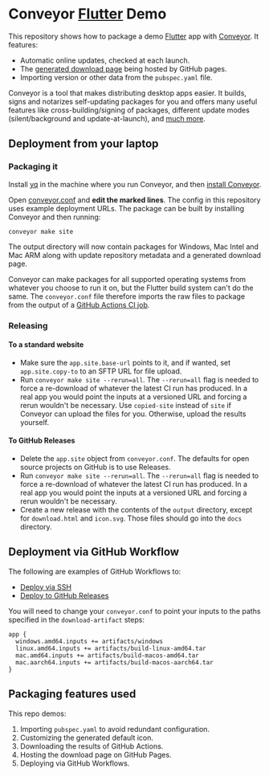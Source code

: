 # Conveyor [Flutter](https://flutter.dev/) Demo

This repository shows how to package a demo [Flutter](https://flutter.dev/) app with [Conveyor](https://hydraulic.software/).
It features:

- Automatic online updates, checked at each launch.
- The [generated download page](https://hydraulic-software.github.io/flutter-demo/download.html) being hosted by GitHub pages.
- Importing version or other data from the `pubspec.yaml` file.

Conveyor is a tool that makes distributing desktop apps easier. It builds, signs and notarizes self-updating
packages for you and offers many useful features like cross-building/signing of packages, different update modes (silent/background and
update-at-launch), and [much more](https://conveyor.hydraulic.dev/).

## Deployment from your laptop

### Packaging it 

Install [yq](https://mikefarah.gitbook.io/yq/) in the machine where you run Conveyor, and then [install Conveyor](https://conveyor.hydraulic.dev/latest/download-conveyor/).

Open [conveyor.conf](conveyor.conf) and **edit the marked lines**. The config in this repository uses example deployment URLs.
The package can be built by installing Conveyor and then running:

```
conveyor make site
```

The output directory will now contain packages for Windows, Mac Intel and Mac ARM along with update repository metadata and a generated
download page.

Conveyor can make packages for all supported operating systems from whatever you choose to run it on, but the Flutter build system can't do the same.
The `conveyor.conf` file therefore imports the raw files to package from the output of a [GitHub Actions CI job](.github/workflows/build.yml).

### Releasing

#### To a standard website

* Make sure the `app.site.base-url` points to it, and if wanted, set `app.site.copy-to` to an SFTP URL for file upload. 
* Run `conveyor make site --rerun=all`. The `--rerun=all` flag is needed to force a re-download of whatever the latest CI run has produced.
  In a real app you would point the inputs at a versioned URL and forcing a rerun wouldn't be necessary. Use `copied-site` instead of `site`
  if Conveyor can upload the files for you. Otherwise, upload the results yourself.

#### To GitHub Releases

* Delete the `app.site` object from `conveyor.conf`. The defaults for open source projects on GitHub is to use Releases.
* Run `conveyor make site --rerun=all`. The `--rerun=all` flag is needed to force a re-download of whatever the latest CI run has produced.
  In a real app you would point the inputs at a versioned URL and forcing a rerun wouldn't be necessary.
* Create a new release with the contents of the `output` directory, except for `download.html` and `icon.svg`. Those files should go into
  the `docs` directory.

## Deployment via GitHub Workflow

The following are examples of GitHub Workflows to:
 * [Deploy via SSH](.github/workflows/deploy-to-ssh.yml)
 * [Deploy to GitHub Releases](.github/workflows/deploy-to-gh.yml)

You will need to change your `conveyor.conf` to point your inputs to the
paths specified in the `download-artifact` steps:

```hocon
app {
  windows.amd64.inputs += artifacts/windows
  linux.amd64.inputs += artifacts/build-linux-amd64.tar
  mac.amd64.inputs += artifacts/build-macos-amd64.tar
  mac.aarch64.inputs += artifacts/build-macos-aarch64.tar  
}
```

## Packaging features used

This repo demos:

1. Importing `pubspec.yaml` to avoid redundant configuration.
2. Customizing the generated default icon.
3. Downloading the results of GitHub Actions.
4. Hosting the download page on GitHub Pages.
5. Deploying via GitHub Workflows.
